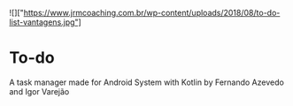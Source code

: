 ![]["https://www.jrmcoaching.com.br/wp-content/uploads/2018/08/to-do-list-vantagens.jpg"]
# To-do
A task manager made for Android System with Kotlin by Fernando Azevedo and Igor Varejão
